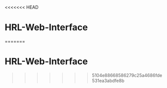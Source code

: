 <<<<<<< HEAD
# HRL-Web-Interface
=======
# HRL-Web-Interface
>>>>>>> 5104e88668586279c25a4686fde531ea3abdfe8b
